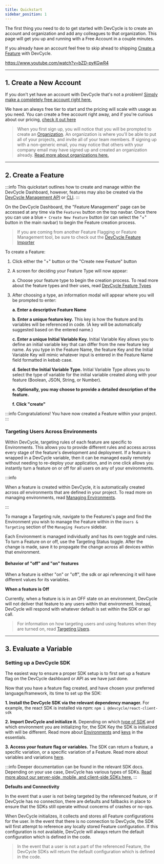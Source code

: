 ```yaml
---
title: Quickstart
sidebar_position: 1
---
```


The first thing you need to do to get started with DevCycle is to create an account and organization and add any colleagues to that organization. This page will get you up and running with a Free Account in a couple minutes.

If you already have an account feel free to skip ahead to shipping [Create a Feature](#2-create-a-feature) with DevCycle.

https://www.youtube.com/watch?v=bZD-pyKGwR4

---

## 1. Create a New Account

If you don't yet have an account with DevCycle that's not a problem! [Simply make a completely free account right here.](https://app.devcycle.com/?isSignUp=true)

We have an always free tier to start and the pricing will scale with usage as you need. You can create a free account right away, and if you're curious about our pricing, [check it out here](https://devcycle.com/pricing)


> When you first sign up, you will notice that you will be prompted to create an [Organization](/essentials/organizations). An organization is where you'll be able to put all of your projects, and invite all of your team members. If signing up with a non-generic email, you may notice that others with your company email may have signed up and created an organization already. [Read more about organizations here.](/essentials/organizations)


---

## 2. Create a Feature

:::info
This quickstart outlines how to create and manage within the DevCycle Dashboard, however, features may also be created via the [DevCycle Management API](/management-api/) or [CLI](/cli).
::: 

On the DevCycle Dashboard, the "Feature Management" page can be accessed at any time via the `Features` button on the top navbar. Once there you can use a blue `+ Create New Feature` button (or can select the "+" button in the main navbar) to begin the Feature creation process.

> If you are coming from another Feature Flagging or Feature Management tool, be sure to check out the [DevCycle Feature Importer](/integrations/feature-importer)

To create a Feature:

1. Click either the "+" button or the "Create new Feature" button

2. A screen for deciding your Feature Type will now appear:

    a. Choose your feature type to begin the creation process. To read more about the feature types and their uses, read [DevCycle Feature Types](/essentials/features)

4. After choosing a type, an information modal will appear where you will be prompted to enter:

    **a. Enter a descriptive Feature Name**

    **b. Enter a unique feature key.** This key is how the feature and its variables will be referenced in code. (A key will be automatically suggested based on the entered name.)

    **c. Enter a unique Initial Variable Key.** 
    Initial Variable Key allows you to define an initial variable key that can differ from the new feature key name. As you type in the Feature Name, the feature Key and the Initial Variable Key will mimic whatever input is entered in the Feature Name field formatted in kebab case.

    **d. Select the Initial Variable Type.** 
    Initial Variable Type allows you to select the type of variable for the initial variable created along with your feature (Boolean, JSON, String, or Number).

    **e. Optionally, you may choose to provide a detailed description of the feature.**

    **f. Click "create"**

:::info
Congratulations! You have now created a Feature within your project.
:::

### Targeting Users Across Environments

Within DevCycle, targeting rules of each feature are specific to Environments. This allows you to provide different rules and access across every stage of the feature's development and deployment. If a feature is wrapped in a DevCycle variable, then it can be managed easily remotely without needing to re-deploy your application, and in one click allows you instantly turn a feature on or off for all users on any of your environments. 

:::info

 When a feature is created within DevCycle, it is automatically created across _all_ environments that are defined in your project. To read more on managing environments, read [Managing Environments](/essentials/environments).
 
:::

To manage a Targeting rule, navigate to the Features's page and find the Environment you wish to manage the Feature within in the `Users & Targeting` section of the `Managing Feature` sidebar.

Each Environment is managed individually and has its own toggle and rules. To turn a Feature on or off, use the Targeting Status toggle. After the change is made, save it to propagate the change across all devices within that environment.

#### Behavior of "off" and "on" features

When a feature is either "on" or "off", the sdk or api referencing it will have different values for its variables.

**When a feature is Off**

Currently, when a feature is is in an OFF state on an environment, DevCycle will not deliver that feature to any users within that environment. Instead, DevCycle will respond with whatever default is set within the SDK or api call.

> For information on how targeting users and using features when they are turned on, read [Targeting Users](/essentials/targeting).

---

## 3. Evaluate a Variable

### Setting up a DevCycle SDK

The easiest way to ensure a proper SDK setup is to first set up a feature flag on the DevCycle dashboard or API as we have just done.

Now that you have a feature flag created, and have chosen your preferred language/framework, its time to set up the SDK:

**1. Install the DevCycle SDK via the relevant dependency manager.** For example, the react SDK is installed via npm: ```npm i @devcycle/react-client-sdk```

**2. Import DevCycle and initialize it.** Depending on which [type of SDK](/sdk/) and which environment you are initializing for, the SDK Key the SDK is initialized with will be different. Read more about [Environments](/essentials/environments) and [keys](/essentials/keys) in the essentials.

**3. Access your feature flag or variables.** The SDK can return a feature, a specific variation, or a specific variation of a Feature. Read more about variables and variations [here](/essentials/variables).

:::info
Deeper documentation can be found in the relevant SDK docs. Depending on your use case, DevCycle has various types of SDKs. [Read more about our server-side, mobile, and client-side SDKs here.](/sdk/)
:::

**Defaults and Connectivity**

In the event that a user is not being targeted by the referenced feature, or if DevCycle has no connection, there are defaults and fallbacks in place to ensure that the SDKs still operate without concerns of crashes or no-ops.

When DevCycle initializes, it collects and stores all Feature configurations for the user. In the event that there is no connection to DevCycle, the SDK will first attempt to reference any locally stored Feature configuration. If this configuration is not available, DevCycle will always return the default configuration which is defined in the code.

> In the event that a user is not a part of the referenced Feature, the DevCycle SDKs will return the default configuration which is defined in the code.
